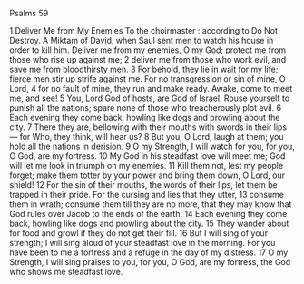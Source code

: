 Psalms 59

1	Deliver Me from My Enemies To the choirmaster : according to Do Not Destroy. A Miktam of David, when Saul sent men to watch his house in order to kill him. Deliver me from my enemies, O my God; protect me from those who rise up against me;
2	deliver me from those who work evil, and save me from bloodthirsty men.
3	For behold, they lie in wait for my life; fierce men stir up strife against me. For no transgression or sin of mine, O Lord,
4	for no fault of mine, they run and make ready. Awake, come to meet me, and see!
5	You, Lord God of hosts, are God of Israel. Rouse yourself to punish all the nations; spare none of those who treacherously plot evil.
6	Each evening they come back, howling like dogs and prowling about the city.
7	There they are, bellowing with their mouths with swords in their lips — for Who, they think, will hear us?
8	But you, O Lord, laugh at them; you hold all the nations in derision.
9	O my Strength, I will watch for you, for you, O God, are my fortress.
10	My God in his steadfast love will meet me; God will let me look in triumph on my enemies.
11	Kill them not, lest my people forget; make them totter by your power and bring them down, O Lord, our shield!
12	For the sin of their mouths, the words of their lips, let them be trapped in their pride. For the cursing and lies that they utter,
13	consume them in wrath; consume them till they are no more, that they may know that God rules over Jacob to the ends of the earth.
14	Each evening they come back, howling like dogs and prowling about the city.
15	They wander about for food and growl if they do not get their fill.
16	But I will sing of your strength; I will sing aloud of your steadfast love in the morning. For you have been to me a fortress and a refuge in the day of my distress.
17	O my Strength, I will sing praises to you, for you, O God, are my fortress, the God who shows me steadfast love.

